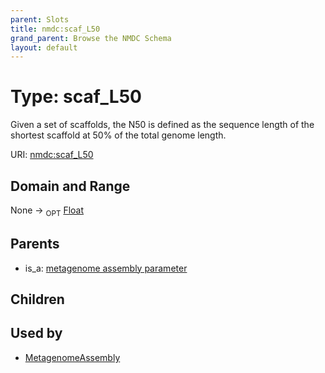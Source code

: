 ```yaml
---
parent: Slots
title: nmdc:scaf_L50
grand_parent: Browse the NMDC Schema
layout: default
---
```


# Type: scaf_L50


Given a set of scaffolds, the N50 is defined as the sequence length of the shortest scaffold at 50% of the total genome length.

URI: [nmdc:scaf_L50](https://microbiomedata/meta/scaf_L50)

## Domain and Range

None ->  <sub>OPT</sub> [Float](types/Float.md)

## Parents

 *  is_a: [metagenome assembly parameter](metagenome_assembly_parameter.md)

## Children


## Used by

 * [MetagenomeAssembly](MetagenomeAssembly.md)
